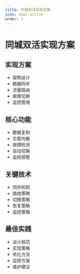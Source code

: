 ```yaml
---
title: 同城双活实现方案
icon: dual-active
order: 3
---
```


# 同城双活实现方案

## 实现方案
- 架构设计
- 数据同步
- 流量路由
- 故障切换
- 监控管理

## 核心功能
- 数据复制
- 负载均衡
- 故障检测
- 自动切换
- 监控预警

## 关键技术
- 同步机制
- 路由策略
- 切换策略
- 恢复策略
- 监控策略

## 最佳实践
- 设计规范
- 实现策略
- 优化方法
- 监控方案
- 维护建议
